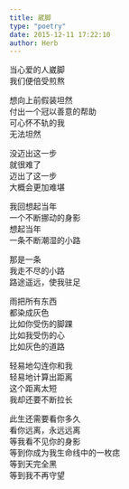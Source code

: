 ```yaml
---  
title: 崴脚  
type: "poetry"  
date: 2015-12-11 17:22:10  
author: Herb  
---  
```

当心爱的人崴脚  
我们便倍受煎熬  

想向上前假装坦然  
付出一个冠以善意的帮助  
可心怀不轨的我  
无法坦然  

没迈出这一步  
就很难了  
迈出了这一步  
大概会更加难堪  

我回想起当年  
一个不断挪动的身影  
想起当年  
一条不断潮湿的小路  

那是一条  
我走不尽的小路  
路途遥远，使我驻足  

雨把所有东西  
都染成灰色  
比如你受伤的脚踝  
比如我受伤的心  
比如灰色的道路  

轻易地勾连你和我  
轻易地计算出距离  
这个距离太短  
我却还要不断拉长  

此生还需要看你多久  
看你远离，永远远离  
等我看不见你的身影  
等到你成为我生命线中的一枚痣  
等到天完全黑  
等到我不再守望